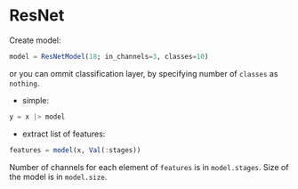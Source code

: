 # ResNet

Create model:

```julia
model = ResNetModel(18; in_channels=3, classes=10)
```

or you can ommit classification layer,
by specifying number of `classes` as `nothing`.

- simple:

```julia
y = x |> model
```

- extract list of features:

```julia
features = model(x, Val(:stages))
```

Number of channels for each element of `features` is in `model.stages`.
Size of the model is in `model.size`.
